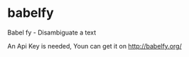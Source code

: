 # babelfy
Babel fy - Disambiguate a text

An Api Key is needed, Youn can get it on http://babelfy.org/
